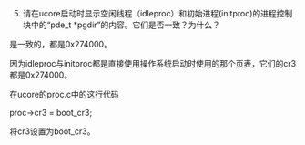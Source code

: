 5. 请在ucore启动时显示空闲线程（idleproc）和初始进程(initproc)的进程控制块中的“pde_t *pgdir”的内容。它们是否一致？为什么？

是一致的，都是0x274000。

因为idleproc与initproc都是直接使用操作系统启动时使用的那个页表，它们的cr3都是0x274000。

在ucore的proc.c中的这行代码

proc->cr3 = boot_cr3;

将cr3设置为boot_cr3。
